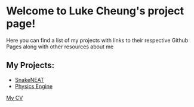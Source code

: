 # Welcome to Luke Cheung's project page!

Here you can find a list of my projects with links to their respective Github Pages along with other resources about me

## My Projects:

* [SnakeNEAT](https://oddidude.github.io/SnakeNEAT "SnakeNEAT")
* [Physics Engine](https://oddidude.github.io/PhysicsEngine "PhysicsEngine")


[My CV](https://oddidude.github.io/Luke_Cheung.pdf "My CV")
